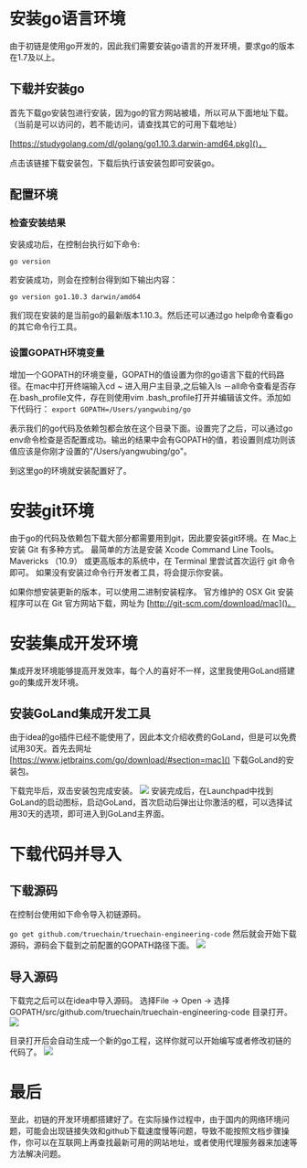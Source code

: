 # 安装go语言环境
由于初链是使用go开发的，因此我们需要安装go语言的开发环境，要求go的版本在1.7及以上。
## 下载并安装go
首先下载go安装包进行安装，因为go的官方网站被墙，所以可从下面地址下载。（当前是可以访问的，若不能访问，请查找其它的可用下载地址）

[https://studygolang.com/dl/golang/go1.10.3.darwin-amd64.pkg]()，

点击该链接下载安装包，下载后执行该安装包即可安装go。
## 配置环境
### 检查安装结果
安装成功后，在控制台执行如下命令:

`go version`

若安装成功，则会在控制台得到如下输出内容：

`go version go1.10.3 darwin/amd64`

我们现在安装的是当前go的最新版本1.10.3。然后还可以通过go help命令查看go的其它命令行工具。
### 设置GOPATH环境变量
增加一个GOPATH的环境变量，GOPATH的值设置为你的go语言下载的代码路径。在mac中打开终端输入cd ~ 进入用户主目录,之后输入ls －all命令查看是否存在.bash_profile文件，存在则使用vim .bash_profile打开并编辑该文件。添加如下代码行：
`export GOPATH=/Users/yangwubing/go`

表示我们的go代码及依赖包都会放在这个目录下面。设置完了之后，可以通过go env命令检查是否配置成功。输出的结果中会有GOPATH的值，若设置则成功则该值应该是你刚才设置的"/Users/yangwubing/go"。

到这里go的环境就安装配置好了。

# 安装git环境
由于go的代码及依赖包下载大部分都需要用到git，因此要安装git环境。在 Mac上安装 Git 有多种方式。 最简单的方法是安装 Xcode Command Line Tools。 Mavericks （10.9） 或更高版本的系统中，在 Terminal 里尝试首次运行 git 命令即可。 如果没有安装过命令行开发者工具，将会提示你安装。

如果你想安装更新的版本，可以使用二进制安装程序。 官方维护的 OSX Git 安装程序可以在 Git 官方网站下载，网址为 [http://git-scm.com/download/mac]()。

# 安装集成开发环境
集成开发环境能够提高开发效率，每个人的喜好不一样，这里我使用GoLand搭建go的集成开发环境。
## 安装GoLand集成开发工具
由于idea的go插件已经不能使用了，因此本文介绍收费的GoLand，但是可以免费试用30天。首先去网址[https://www.jetbrains.com/go/download/#section=mac]() 下载GoLand的安装包。

下载完毕后，双击安装包完成安装。
![](https://gitee.com/ywbrj042/myimages/raw/master/truechain/goland.jpg)
安装完成后，在Launchpad中找到GoLand的启动图标，启动GoLand，首次启动后弹出让你激活的框，可以选择试用30天的选项，即可进入到GoLand主界面。

# 下载代码并导入
## 下载源码
在控制台使用如下命令导入初链源码。

`go get github.com/truechain/truechain-engineering-code`
然后就会开始下载源码，源码会下载到之前配置的GOPATH路径下面。
![](https://gitee.com/ywbrj042/myimages/raw/master/truechain/download_truechain_code.jpg)

## 导入源码
下载完之后可以在idea中导入源码。 选择File -> Open -> 选择GOPATH/src/github.com/truechain/truechain-engineering-code 目录打开。
![](https://gitee.com/ywbrj042/myimages/raw/master/truechain/import_truechain_code.jpg)

目录打开后会自动生成一个新的go工程，这样你就可以开始编写或者修改初链的代码了。
![](https://gitee.com/ywbrj042/myimages/raw/master/truechain/goland_truechain_project.jpg)
# 最后
至此，初链的开发环境都搭建好了。在实际操作过程中，由于国内的网络环境问题，可能会出现链接失效和github下载速度慢等问题，导致不能按照文档步骤操作，你可以在互联网上再查找最新可用的网站地址，或者使用代理服务器来加速等方法解决问题。
